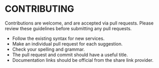 # CONTRIBUTING

Contributions are welcome, and are accepted via pull requests. Please review these guidelines before submitting any pull requests.

* Follow the existing syntax for new services.
* Make an individual pull request for each suggestion.
* Check your spelling and grammar.
* The pull request and commit should have a useful title.
* Documentation links should be official from the share link provider.
